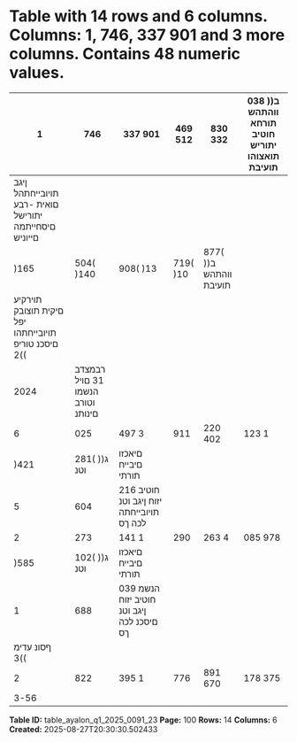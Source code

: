 # Table with 14 rows and 6 columns. Columns: 1, 746, 337 901 and 3 more columns. Contains 48 numeric values.

| 1 | 746 | 337 901 | 469 512 | 830 332 | 038 )ב( ווהתהש תורחא חוטיב יתוריש תואצוהו תועיבת |
|---|---|---|---|---|---|
| ןיגב תויובייחתהל םואית -רבע יתורישל םיסחייתמה םייוניש |  |  |  |  |  |
| )165 | 504( )140 | 908( )13 | 719( )10 | 877( )ב( ווהתהש תועיבת |  |
| תוירקיע םיקית תוצובק יפל תויובייחתהו םיסכנ טוריפ )2( |  |  |  |  |  |
| 2024 | רבמצדב 31 םויל הנשמו וטורב םינותנ |  |  |  |  |
| 6 | 025 | 497 3 | 911 | 220 402 | 123 1 | 712 | 154 )ג( חוטיב יזוח ןיגב וטנ תויובייחתה |
| )421 | 281( )ג( וטנ | םיאכזו םיבייח תורתי |  |  |  |
| 5 | 604 | 216 חוטיב יזוח ןיגב וטנ תויובייחתה לכה ךס |  |  |  |
| 2 | 273 | 141 1 | 290 | 263 4 | 085 978 | 793 )ג( הנשמ חוטיב יזוח ןיגב וטנ םיסכנ |
| )585 | 102( )ג( וטנ | םיאכזו םיבייח תורתי |  |  |  |
| 1 | 688 | 039 הנשמ חוטיב יזוח ןיגב וטנ םיסכנ לכה ךס |  |  |  |
| ףסונ עדימ )3( |  |  |  |  |  |
| 2 | 822 | 395 1 | 776 | 891 670 | 178 375 | 326 )ד( תוימרפ ירזחה יוכינב וטורב תוימרפ |
| 3-56 |  |  |  |  |  |

**Table ID:** table_ayalon_q1_2025_0091_23
**Page:** 100
**Rows:** 14
**Columns:** 6
**Created:** 2025-08-27T20:30:30.502433
